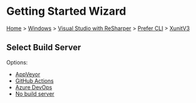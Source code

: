 <!--
GENERATED FILE - DO NOT EDIT
This file was generated by [MarkdownSnippets](https://github.com/SimonCropp/MarkdownSnippets).
Source File: /docs/mdsource/wiz/Windows_VisualStudioWithReSharper_Cli_XunitV3.source.md
To change this file edit the source file and then run MarkdownSnippets.
-->

# Getting Started Wizard

[Home](/docs/wiz/readme.md) > [Windows](Windows.md) > [Visual Studio with ReSharper](Windows_VisualStudioWithReSharper.md) > [Prefer CLI](Windows_VisualStudioWithReSharper_Cli.md) > [XunitV3](Windows_VisualStudioWithReSharper_Cli_XunitV3.md)

## Select Build Server

Options:
 * [AppVeyor](Windows_VisualStudioWithReSharper_Cli_XunitV3_AppVeyor.md)
 * [GitHub Actions](Windows_VisualStudioWithReSharper_Cli_XunitV3_GitHubActions.md)
 * [Azure DevOps](Windows_VisualStudioWithReSharper_Cli_XunitV3_AzureDevOps.md)
 * [No build server](Windows_VisualStudioWithReSharper_Cli_XunitV3_None.md)
